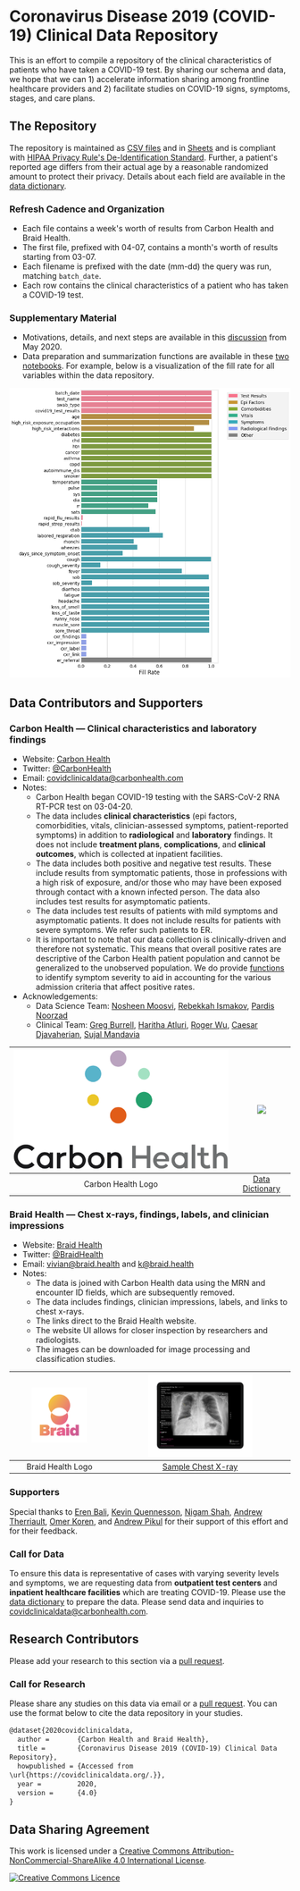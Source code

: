 # Coronavirus Disease 2019 (COVID-19) Clinical Data Repository

This is an effort to compile a repository of the clinical characteristics of patients who have taken a COVID-19 test. By sharing our schema and data, we hope that we can 1) accelerate information sharing among frontline healthcare providers and 2) facilitate studies on COVID-19 signs, symptoms, stages, and care plans.

## The Repository

The repository is maintained as [CSV files](https://github.com/mdcollab/covidclinicaldata/tree/master/data/) and in <a href="https://docs.google.com/spreadsheets/d/11IuOqJ_L0wYcbDqovmDaASR2aae79I5a9wpGVOuQ9bU/edit?usp=sharing" target="_blank">Sheets</a> and is compliant with <a href="https://www.hhs.gov/hipaa/for-professionals/privacy/special-topics/de-identification/index.html#standard" target="_blank">HIPAA Privacy Rule's De-Identification Standard</a>. Further, a patient's reported age differs from their actual age by a reasonable randomized amount to protect their privacy. Details about each field are available in the <a href="https://docs.google.com/spreadsheets/d/1p9rtv2LjVCPb54MdGe8ZqJ1zF3McIFnzq-ZhhjWgguI/edit?usp=sharing" target="_blank">data dictionary</a>.

### Refresh Cadence and Organization 

* Each file contains a week's worth of results from Carbon Health and Braid Health.
* The first file, prefixed with 04-07, contains a month's worth of results starting from 03-07.  
* Each filename is prefixed with the date (mm-dd) the query was run, matching `batch_date`.
* Each row contains the clinical characteristics of a patient who has taken a COVID-19 test. 

### Supplementary Material

* Motivations, details, and next steps are available in this [discussion](https://twitter.com/erenbali/status/1261083321158770689?s=20) from May 2020.
* Data preparation and summarization functions are available in these [two notebooks](https://github.com/mdcollab/covidclinicaldata/tree/master/notebooks/). For example, below is a visualization of the fill rate for all variables within the data repository.

![Fill rates](images/06-16_fill_rate.png) 

## Data Contributors and Supporters

### Carbon Health — Clinical characteristics and laboratory findings

- Website: <a href="https://carbonhealth.com/coronavirus" target="_blank">Carbon Health</a>
- Twitter: <a href="https://twitter.com/CarbonHealth" target="_blank">@CarbonHealth</a>
- Email: <covidclinicaldata@carbonhealth.com>
- Notes: 
    * Carbon Health began COVID-19 testing with the SARS-CoV-2 RNA RT-PCR test on 03-04-20. 
    * The data includes **clinical characteristics** (epi factors, comorbidities, vitals, clinician-assessed symptoms, patient-reported symptoms) in addition to **radiological** and **laboratory** findings. It does not include **treatment plans**, **complications**, and **clinical outcomes**, which is collected at inpatient facilities.
    * The data includes both positive and negative test results. These include results from symptomatic patients, those in professions with a high risk of exposure, and/or those who may have been exposed through contact with a known infected person. The data also includes test results for asymptomatic patients. 
    * The data includes test results of patients with mild symptoms and asymptomatic patients. It does not include results for patients with severe symptoms. We refer such patients to ER.
    * It is important to note that our data collection is clinically-driven and therefore not systematic. This means that overall positive rates are descriptive of the Carbon Health patient population and cannot be generalized to the unobserved population. We do provide [functions](https://github.com/mdcollab/covidclinicaldata/tree/master/notebooks/data_processing.ipynb) to identify symptom severity to aid in accounting for the various admission criteria that affect positive rates.
- Acknowledgements:
  - Data Science Team: [Nosheen Moosvi](https://www.linkedin.com/in/nosheen-moosvi-82a31883/), [Rebekkah Ismakov](https://www.linkedin.com/in/rismakov/), [Pardis Noorzad](https://djpardis.com)
  - Clinical Team: [Greg Burrell](https://www.linkedin.com/in/gregburrell/),  [Haritha Atluri](https://www.linkedin.com/in/harithaatluri/), [Roger Wu](https://www.linkedin.com/in/roger-wu-md-mba-facep-b91844a/), [Caesar Djavaherian](https://www.linkedin.com/in/caesar-djavaherian/), [Sujal Mandavia](https://www.linkedin.com/in/sujal-mandavia-03664414/)
    
| ![CH Logo](contributors/logos/carbon_health.png) | <img src="contributors/samples/carbon_health_dictionary.png" width="60%"> |
|:--:| :--: |
| Carbon Health Logo | <a href="https://docs.google.com/spreadsheets/d/1p9rtv2LjVCPb54MdGe8ZqJ1zF3McIFnzq-ZhhjWgguI/edit?usp=sharing" target="_blank">Data Dictionary</a> |

### Braid Health — Chest x-rays, findings, labels, and clinician impressions

- Website: <a href="https://braid.health/www" target="_blank">Braid Health</a>
- Twitter: <a href="https://twitter.com/BraidHealth" target="_blank">@BraidHealth</a>
- Email: <vivian@braid.health> and <k@braid.health>
- Notes:
    * The data is joined with Carbon Health data using the MRN and encounter ID fields, which are subsequently removed.
    * The data includes findings, clinician impressions, labels, and links to chest x-rays. 
    * The links direct to the Braid Health website. 
    * The website UI allows for closer inspection by researchers and radiologists. 
    * The images can be downloaded for image processing and classification studies.

| <img src="contributors/logos/braid_health.png" width="60%"> |  <img src="contributors/samples/braid_health_c_xray.png" width="60%"> |
|:--:| :--:| 
| Braid Health Logo | <a href="https://braid.health/viewer/study/6905c8c988d201379dd932fa5ba650125d89bc5bddfa6a4df9f4338cbd2326f2?key=BIo8HvL8W_dy__4IdBFd1pxP3xoibTLfRwG4ErLo9Okog3RzXmcB0VJL-7onLz9PlL4OpSzut_hzZZGPnC6LX0&lab=sars"  target="_blank">Sample Chest X-ray</a> |

### Supporters

Special thanks to <a href="https://twitter.com/erenbali" target="_blank">Eren Bali</a>, <a href="https://braid.health/www" target="_blank">Kevin Quennesson</a>, <a href="https://profiles.stanford.edu/nigam-shah" target="_blank">Nigam Shah</a>, [Andrew Therriault](https://www.andrewtherriault.com/), [Omer Koren](https://www.linkedin.com/in/omer-koren-24a3a762/), and [Andrew Pikul](http://ajpikul.com) for their support of this effort and for their feedback.

### Call for Data 

To ensure this data is representative of cases with varying severity levels and symptoms, we are requesting data from **outpatient test centers** and **inpatient healthcare facilities** which are treating COVID-19. Please use the <a href="https://docs.google.com/spreadsheets/d/1p9rtv2LjVCPb54MdGe8ZqJ1zF3McIFnzq-ZhhjWgguI/edit?usp=sharing" target="_blank">data dictionary</a> to prepare the data. Please send data and inquiries to <covidclinicaldata@carbonhealth.com>. 

## Research Contributors

Please add your research to this section via a <a href="https://github.com/mdcollab/covidclinicaldata" target="_blank">pull request</a>.
<!-- Please keep this section consistent with the "Data Contributors" section. -->

### Call for Research 

Please share any studies on this data via email or a <a href="https://github.com/mdcollab/covidclinicaldata" target="_blank">pull request</a>. 
You can use the format below to cite the data repository in your studies.

```
@dataset{2020covidclinicaldata,
  author =       {Carbon Health and Braid Health},
  title =        {Coronavirus Disease 2019 (COVID-19) Clinical Data Repository},
  howpublished = {Accessed from \url{https://covidclinicaldata.org/.}},
  year =         2020,
  version =      {4.0}
}
```

## Data Sharing Agreement

This work is licensed under a <a rel="license" href="http://creativecommons.org/licenses/by-nc-sa/4.0/"  target="_blank">Creative Commons Attribution-NonCommercial-ShareAlike 4.0 International License</a>.

<a rel="license" href="http://creativecommons.org/licenses/by-nc-sa/4.0/"  target="_blank"><img alt="Creative Commons Licence" style="border-width:0" src="https://i.creativecommons.org/l/by-nc-sa/4.0/88x31.png" /></a>